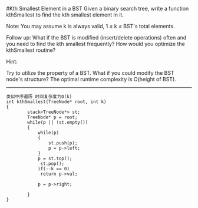 #Kth Smallest Element in a BST
Given a binary search tree, write a function kthSmallest to find the kth smallest element in it.

Note: 
You may assume k is always valid, 1 ≤ k ≤ BST's total elements.

Follow up:
What if the BST is modified (insert/delete operations) often and you need to find the kth smallest frequently? How would you optimize the kthSmallest routine?

Hint:

Try to utilize the property of a BST.
What if you could modify the BST node's structure?
The optimal runtime complexity is O(height of BST).



---


```
类似中序遍历 时间复杂度为O(k)
int kthSmallest(TreeNode* root, int k) 
{
        stack<TreeNode*> st;
        TreeNode* p = root;
        while(p || !st.empty())
        {
            while(p)
            {
                st.push(p);
                p = p->left;
            }
            p = st.top();
             st.pop();
            if(--k == 0)
             return p->val;
             
            p = p->right;
            
        }
}
```